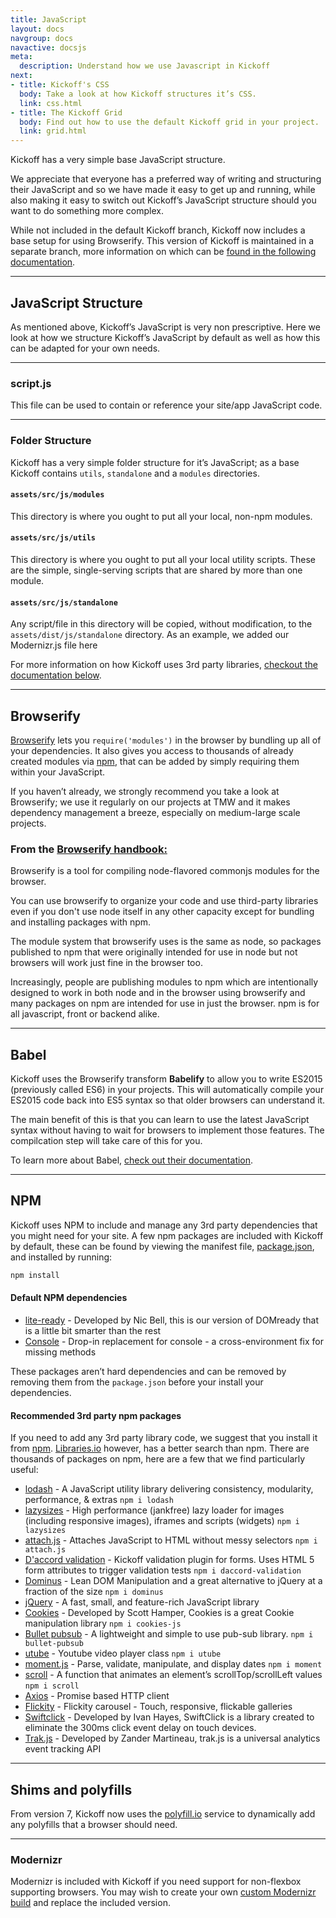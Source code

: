 ```yaml
---
title: JavaScript
layout: docs
navgroup: docs
navactive: docsjs
meta:
  description: Understand how we use Javascript in Kickoff
next:
- title: Kickoff's CSS
  body: Take a look at how Kickoff structures it’s CSS.
  link: css.html
- title: The Kickoff Grid
  body: Find out how to use the default Kickoff grid in your project.
  link: grid.html
---
```


Kickoff has a very simple base JavaScript structure.

We appreciate that everyone has a preferred way of writing and structuring their JavaScript and so we have made it easy to get up and running, while also making it easy to switch out Kickoff’s JavaScript structure should you want to do something more complex.

While not included in the default Kickoff branch, Kickoff now includes a base setup for using Browserify.  This version of Kickoff is maintained in a separate branch, more information on which can be [found in the following documentation](#browserify).

<hr class="sectionSplitter">
<a name="structure"></a>

## JavaScript Structure

As mentioned above, Kickoff’s JavaScript is very non prescriptive.  Here we look at how we structure Kickoff’s JavaScript by default as well as how this can be adapted for your own needs.

<hr class="sectionSplitter">

### script.js

This file can be used to contain or reference your site/app JavaScript code.

<hr class="sectionSplitter">

### Folder Structure

Kickoff has a very simple folder structure for it’s JavaScript; as a base Kickoff contains `utils`, `standalone` and a `modules` directories.

#### `assets/src/js/modules`
This directory is where you ought to put all your local, non-npm modules.

#### `assets/src/js/utils`
This directory is where you ought to put all your local utility scripts. These are the simple, single-serving scripts that are shared by more than one module.

#### `assets/src/js/standalone`
Any script/file in this directory will be copied, without modification, to the `assets/dist/js/standalone` directory. As an example, we added our Modernizr.js file here

For more information on how Kickoff uses 3rd party libraries, [checkout the documentation below](#libs).

<hr class="sectionSplitter">
<a name="browserify"></a>

## Browserify

[Browserify](http://browserify.org/) lets you `require('modules')` in the browser by bundling up all of your dependencies. It also gives you access to thousands of already created modules via [npm](https://www.npmjs.org/), that can be added by simply requiring them within your JavaScript.

If you haven’t already, we strongly recommend you take a look at Browserify; we use it regularly on our projects at TMW and it makes dependency management a breeze, especially on medium-large scale projects.

### From the [Browserify handbook:](https://github.com/substack/browserify-handbook)

Browserify is a tool for compiling node-flavored commonjs modules for the browser.

You can use browserify to organize your code and use third-party libraries even if you don't use node itself in any other capacity except for bundling and installing packages with npm.

The module system that browserify uses is the same as node, so packages published to npm that were originally intended for use in node but not browsers will work just fine in the browser too.

Increasingly, people are publishing modules to npm which are intentionally designed to work in both node and in the browser using browserify and many packages on npm are intended for use in just the browser. npm is for all javascript, front or backend alike.

<hr class="sectionSplitter">
<a name="babel"></a>

## Babel

Kickoff uses the Browserify transform **Babelify** to allow you to write ES2015 (previously called ES6) in your projects.  This will automatically compile your ES2015 code back into ES5 syntax so that older browsers can understand it.

The main benefit of this is that you can learn to use the latest JavaScript syntax without having to wait for browsers to implement those features.  The compilcation step will take care of this for you.

To learn more about Babel, [check out their documentation](https://babeljs.io/).

<hr class="sectionSplitter">
<a name="npm"></a>

## NPM

Kickoff uses NPM to include and manage any 3rd party dependencies that you might need for your site. A few npm packages are included with Kickoff by default, these can be found by viewing the manifest file, [package.json](https://github.com/trykickoff/kickoff/blob/master/package.json), and installed by running:

```sh
npm install
```

#### Default NPM dependencies

* [lite-ready](https://www.npmjs.com/package/lite-ready) - Developed by Nic Bell, this is our version of DOMready that is a little bit smarter than the rest
* [Console](https://github.com/matthewhudson/console) - Drop-in replacement for console - a cross-environment fix for missing methods

These packages aren’t hard dependencies and can be removed by removing them from the `package.json` before your install your dependencies.

#### Recommended 3rd party npm packages
If you need to add any 3rd party library code, we suggest that you install it from [npm](https://npmjs.org). [Libraries.io](http://libraries.io) however, has a better search than npm. There are thousands of packages on npm, here are a few that we find particularly useful:

* [lodash](https://lodash.com/) - A JavaScript utility library delivering consistency, modularity, performance, & extras `npm i lodash`
* [lazysizes](https://www.npmjs.com/package/lazysizes) - High performance (jankfree) lazy loader for images (including responsive images), iframes and scripts (widgets) `npm i lazysizes`
* [attach.js](https://www.npmjs.com/package/attach.js) - Attaches JavaScript to HTML without messy selectors `npm i attach.js`
* [D'accord validation](https://www.npmjs.com/package/daccord-validation) - Kickoff validation plugin for forms. Uses HTML 5 form attributes to trigger validation tests `npm i daccord-validation`
* [Dominus](https://www.npmjs.com/package/dominus) - Lean DOM Manipulation and a great alternative to jQuery at a fraction of the size `npm i dominus`
* [jQuery](https://github.com/jquery/jquery/) - A fast, small, and feature-rich JavaScript library
* [Cookies](https://github.com/ScottHamper/Cookies/) - Developed by Scott Hamper, Cookies is a great Cookie manipulation library `npm i cookies-js`
* [Bullet pubsub](https://www.npmjs.com/package/bullet-pubsub) - A lightweight and simple to use pub-sub library. `npm i bullet-pubsub`
* [utube](https://www.npmjs.com/package/utube) - Youtube video player class `npm i utube`
* [moment.js](https://www.npmjs.com/package/moment) - Parse, validate, manipulate, and display dates  `npm i moment`
* [scroll](https://www.npmjs.com/package/scroll) - A function that animates an element’s scrollTop/scrollLeft values `npm i scroll`
* [Axios](https://www.npmjs.com/package/axios) - Promise based HTTP client
* [Flickity](https://www.npmjs.com/package/flickity) - Flickity carousel - Touch, responsive, flickable galleries
* [Swiftclick](https://github.com/tmwagency/swiftclick) - Developed by Ivan Hayes, SwiftClick is a library created to eliminate the 300ms click event delay on touch devices.
* [Trak.js](https://github.com/mrmartineau/trak.js) - Developed by Zander Martineau, trak.js is a universal analytics event tracking API

<hr class="sectionSplitter">
<a name="shims"></a>

## Shims and polyfills

From version 7, Kickoff now uses the [polyfill.io](http://polyfill.io) service to dynamically add any polyfills that a browser should need.

<hr class="sectionSplitter">
<a name="modernizr"></a>

### Modernizr
Modernizr is included with Kickoff if you need support for non-flexbox supporting browsers. You may wish to create your own [custom Modernizr build](http://www.modernizr.com/download/) and replace the included version.
